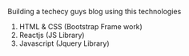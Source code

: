 Building a techecy guys blog using this technologies

1. HTML & CSS (Bootstrap Frame work)
2. Reactjs (JS Library)
3. Javascript (Jquery Library)

